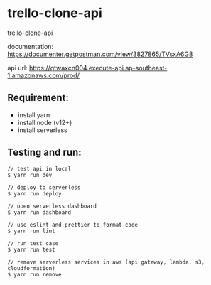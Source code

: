 # trello-clone-api

trello-clone-api

documentation: https://documenter.getpostman.com/view/3827865/TVsxA6G8

api url: https://qtwaxcn004.execute-api.ap-southeast-1.amazonaws.com/prod/

## Requirement:

- install yarn
- install node (v12+)
- install serverless

## Testing and run:

```
// test api in local
$ yarn run dev

// deploy to serverless
$ yarn run deploy

// open serverless dashboard
$ yarn run dashboard

// use eslint and prettier to format code
$ yarn run lint

// run test case
$ yarn run test

// remove serverless services in aws (api gateway, lambda, s3, cloudformation)
$ yarn run remove
```
